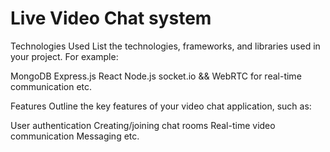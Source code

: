 # Live Video Chat system

Technologies Used
List the technologies, frameworks, and libraries used in your project. For example:

MongoDB
Express.js
React
Node.js
socket.io && WebRTC for real-time communication
etc.

Features
Outline the key features of your video chat application, such as:

User authentication
Creating/joining chat rooms
Real-time video communication
Messaging
etc.
